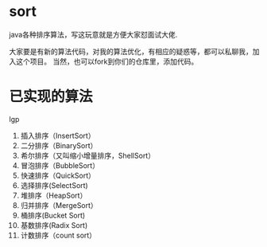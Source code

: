 # sort
java各种排序算法，写这玩意就是方便大家怼面试大佬.

大家要是有新的算法代码，对我的算法优化，有相应的疑惑等，都可以私聊我，加入这个项目。
当然，也可以fork到你们的仓库里，添加代码。

# 已实现的算法

lgp
1. 插入排序（InsertSort）
2. 二分排序（BinarySort）       
3. 希尔排序（又叫缩小增量排序，ShellSort）
4. 冒泡排序（BubbleSort）
5. 快速排序（QuickSort）
6. 选择排序(SelectSort)
7. 堆排序（HeapSort）
8. 归并排序（MergeSort）
9. 桶排序(Bucket Sort)
10. 基数排序(Radix Sort)
11. 计数排序（count sort）